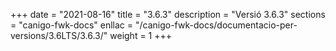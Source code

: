 +++
date        = "2021-08-16"
title       = "3.6.3"
description = "Versió 3.6.3"
sections    = "canigo-fwk-docs"
enllac		= "/canigo-fwk-docs/documentacio-per-versions/3.6LTS/3.6.3/"
weight		= 1
+++
